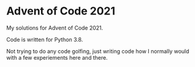 # Advent of Code 2021
My solutions for Advent of Code 2021.

Code is written for Python 3.8.

Not trying to do any code golfing, just writing code how I normally would with a few experiements here and there.

